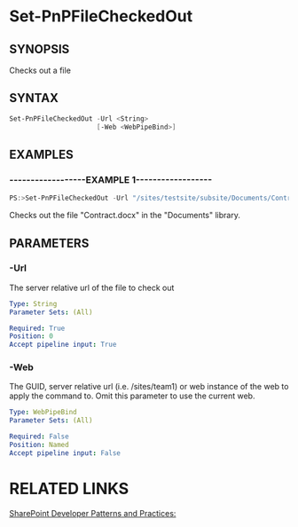 # Set-PnPFileCheckedOut

## SYNOPSIS
Checks out a file

## SYNTAX 

```powershell
Set-PnPFileCheckedOut -Url <String>
                      [-Web <WebPipeBind>]
```


## EXAMPLES

### ------------------EXAMPLE 1------------------
```powershell
PS:>Set-PnPFileCheckedOut -Url "/sites/testsite/subsite/Documents/Contract.docx"
```

Checks out the file "Contract.docx" in the "Documents" library.

## PARAMETERS

### -Url
The server relative url of the file to check out

```yaml
Type: String
Parameter Sets: (All)

Required: True
Position: 0
Accept pipeline input: True
```

### -Web
The GUID, server relative url (i.e. /sites/team1) or web instance of the web to apply the command to. Omit this parameter to use the current web.

```yaml
Type: WebPipeBind
Parameter Sets: (All)

Required: False
Position: Named
Accept pipeline input: False
```

# RELATED LINKS

[SharePoint Developer Patterns and Practices:](http://aka.ms/sppnp)